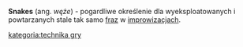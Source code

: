 **Snakes** (ang. *węże*) - pogardliwe określenie dla wyeksploatowanych i
powta­rzanych stale tak samo [fraz](fraza "wikilink") w
[improwizacjach](improwizacj "wikilink").

[kategoria:technika gry](kategoria:technika_gry "wikilink")